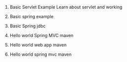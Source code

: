 1. Basic Servlet Example
Learn about servlet and working

2. Basic spring example

3. Basic Spring jdbc

4. Hello world Spring MVC maven

5. Hello world web app maven

6. Hello world spring mvc maven